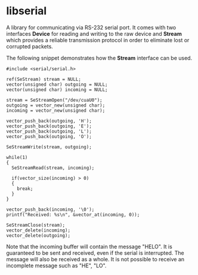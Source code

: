 # libserial

A library for communicating via RS-232 serial port. It comes with
two interfaces **Device** for reading and writing to the raw device
and **Stream** which provides a reliable transmission protocol in
order to eliminate lost or corrupted packets.

The following snippet demonstrates how the **Stream** interface can be used.

    #include <serial/serial.h>

    ref(SeStream) stream = NULL;
    vector(unsigned char) outgoing = NULL;
    vector(unsigned char) incoming = NULL;

    stream = SeStreamOpen("/dev/cuaU0");
    outgoing = vector_new(unsigned char);
    incoming = vector_new(unsigned char);

    vector_push_back(outgoing, 'H');
    vector_push_back(outgoing, 'E');
    vector_push_back(outgoing, 'L');
    vector_push_back(outgoing, 'O');

    SeStreamWrite(stream, outgoing);

    while(1)
    {
      SeStreamRead(stream, incoming);

      if(vector_size(incoming) > 0)
      {
        break;
      }
    }

    vector_push_back(incoming, '\0');
    printf("Received: %s\n", &vector_at(incoming, 0));

    SeStreamClose(stream);
    vector_delete(incoming);
    vector_delete(outgoing);

Note that the incoming buffer will contain the message "HELO". It
is guaranteed to be sent and received, even if the serial is
interrupted.  The message will also be received as a whole. It is
not possible to receive an incomplete message such as "HE", "LO".
